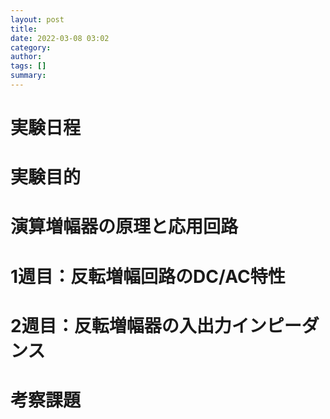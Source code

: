 ```yaml
---
layout: post
title: 
date: 2022-03-08 03:02
category: 
author: 
tags: []
summary: 
---
```


# 実験日程

# 実験目的

# 演算増幅器の原理と応用回路

# 1週目：反転増幅回路のDC/AC特性 

# 2週目：反転増幅器の入出力インピーダンス

# 考察課題
